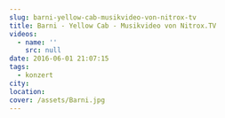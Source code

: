 ```yaml
---
slug: barni-yellow-cab-musikvideo-von-nitrox-tv
title: Barni - Yellow Cab - Musikvideo von Nitrox.TV
videos:
  - name: ''
    src: null
date: 2016-06-01 21:07:15
tags:
  - konzert
city:
location:
cover: /assets/Barni.jpg
---
```

